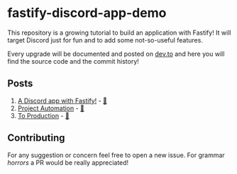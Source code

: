 # fastify-discord-app-demo

This repository is a growing tutorial to build an application with Fastify!
It will target Discord just for fun and to add some not-so-useful features.

Every upgrade will be documented and posted on [dev.to](https://dev.to/eomm)
and here you will find the source code and the commit history!

## Posts

1. [A Discord app with Fastify!](https://dev.to/eomm/a-discord-app-with-fastify-3h8c) - [📝](./posts/01-init-application.md)
2. [Project Automation](https://dev.to/eomm/project-automation-2bee) - [📝](./posts/02-project-automation.md)
3. [To Production](https://dev.to/eomm/fastify-demo-goes-to-production-499c) - [📝](./posts/03-to-production.md)

## Contributing

For any suggestion or concern feel free to open a new issue.
For grammar _horrors_ a PR would be really appreciated!
